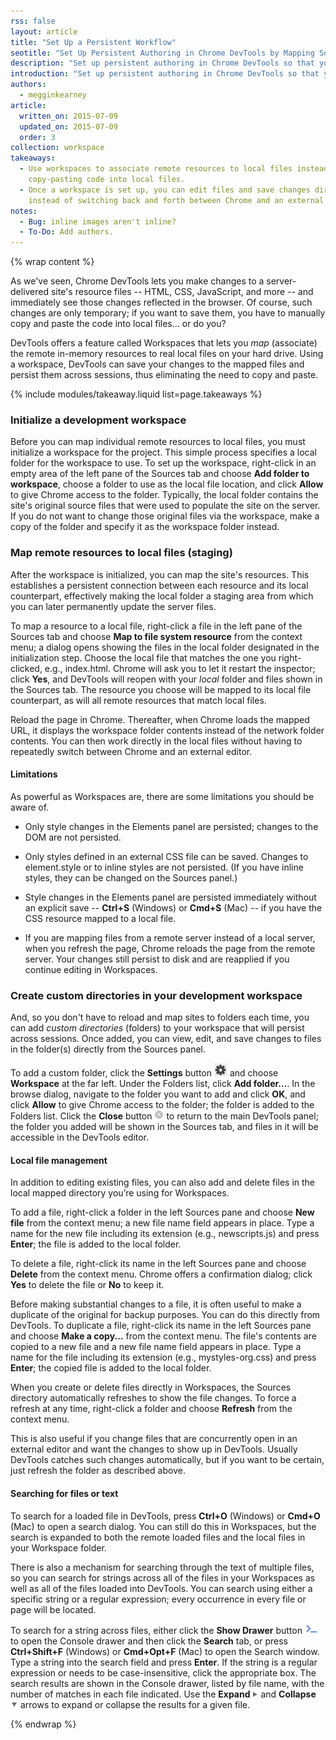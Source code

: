 ```yaml
---
rss: false
layout: article
title: "Set Up a Persistent Workflow"
seotitle: "Set Up Persistent Authoring in Chrome DevTools by Mapping Source Files to Workspaces"
description: "Set up persistent authoring in Chrome DevTools so that you can see your changes immediately and automatically save those changes to disk."
introduction: "Set up persistent authoring in Chrome DevTools so that you can see your changes immediately and automatically save those changes to disk."
authors:
  - megginkearney
article:
  written_on: 2015-07-09
  updated_on: 2015-07-09
  order: 3
collection: workspace
takeaways:
  - Use workspaces to associate remote resources to local files instead of manually
    copy-pasting code into local files.
  - Once a workspace is set up, you can edit files and save changes directly from Chrome, 
    instead of switching back and forth between Chrome and an external editor. 
notes:
  - Bug: inline images aren't inline?
  - To-Do: Add authors.
---
```


{% wrap content %}

As we've seen, Chrome DevTools lets you make changes to a 
server-delivered site's resource files -- HTML, CSS, JavaScript, and more -- and 
immediately see those changes reflected in the browser. Of course, such changes are 
only temporary; if you want to save them, you have to manually copy and paste the 
code into local files… or do you?

DevTools offers a feature called Workspaces that lets you *map* (associate) the 
remote in-memory resources to real local files on your hard drive. Using a 
workspace, DevTools can save your changes to the mapped files and persist them 
across sessions, thus eliminating the need to copy and paste.

{% include modules/takeaway.liquid list=page.takeaways %}

### Initialize a development workspace

Before you can map individual remote resources to local files, you must initialize a workspace for the project. This simple process specifies a local folder for the workspace to use. To set up the workspace, right-click in an empty area of the left pane of the Sources tab and choose **Add folder to workspace**, choose a folder to use as the local file location, and click **Allow** to give Chrome access to the folder. 
Typically, the local folder contains the site's original source files that were used to populate the site on the server. If you do not want to change those original files via the workspace, make a copy of the folder and specify it as the workspace folder instead.

### Map remote resources to local files (staging)

After the workspace is initialized, you can map the site's resources. This establishes a persistent connection between each resource and its local counterpart, effectively making the local folder a staging area from which you can later permanently update the server files.

To map a resource to a local file, right-click a file in the left pane of the Sources tab and choose **Map to file system resource** from the context menu; a dialog opens showing the files in the local folder designated in the initialization step. Choose the local file that matches the one you right-clicked, e.g., index.html. Chrome will ask you to let it restart the inspector; click **Yes**, and DevTools will reopen with your *local* folder and files shown in the Sources tab. The resource you choose will be mapped to its local file counterpart, as will all remote resources that match local files.

Reload the page in Chrome. Thereafter, when Chrome loads the mapped URL, it displays the workspace folder contents instead of the network folder contents. You can then work directly in the local files without having to repeatedly switch between Chrome and an external editor.

#### Limitations

As powerful as Workspaces are, there are some limitations you should be aware of.

* Only style changes in the Elements panel are persisted; changes to the DOM are not persisted.

* Only styles defined in an external CSS file can be saved. Changes to element.style or to inline styles are not persisted. (If you have inline styles, they can be changed on the Sources panel.)

* Style changes in the Elements panel are persisted immediately without an explicit save -- **Ctrl+S** (Windows) or **Cmd+S** (Mac) -- if you have the CSS resource mapped to a local file.

* If you are mapping files from a remote server instead of a local server, when you refresh the page, Chrome reloads the page from the remote server. Your changes still persist to disk and are reapplied if you continue editing in Workspaces.

### Create custom directories in your development workspace

And, so you don't have to reload and map sites to folders each time, you can add *custom directories* (folders) to your workspace that will persist across sessions. Once added, you can view, edit, and save changes to files in the folder(s) directly from the Sources panel.

To add a custom folder, click the **Settings** button ![Settings](imgs/settings_button.png) and choose **Workspace** at the far left. Under the Folders list, click **Add folder…**. In the browse dialog, navigate to the folder you want to add and click **OK**, and click **Allow** to give Chrome access to the folder; the folder is added to the Folders list. Click the **Close** button ![Close](imgs/close_button.png) to return to the main DevTools panel; the folder you added will be shown in the Sources tab, and files in it will be accessible in the DevTools editor. 

#### Local file management

In addition to editing existing files, you can also add and delete files in the local mapped directory you’re using for Workspaces.

To add a file, right-click a folder in the left Sources pane and choose **New file** from the context menu; a new file name field appears in place. Type a name for the new file including its extension (e.g., newscripts.js) and press **Enter**; the file is added to the local folder.

To delete a file, right-click its name in the left Sources pane and choose **Delete** from the context menu. Chrome offers a confirmation dialog; click **Yes** to delete the file or **No** to keep it.

Before making substantial changes to a file, it is often useful to make a duplicate of the original for backup purposes. You can do this directly from DevTools. To duplicate a file, right-click its name in the left Sources pane and choose **Make a copy...** from the context menu. The file's contents are copied to a new file and a new file name field appears in place. Type a name for the file including its extension (e.g., mystyles-org.css) and press **Enter**; the copied file is added to the local folder.

When you create or delete files directly in Workspaces, the Sources directory automatically refreshes to show the file changes. To force a refresh at any time, right-click a folder and choose **Refresh** from the context menu.

This is also useful if you change files that are concurrently open in an external editor and want the changes to show up in DevTools. Usually DevTools catches such changes automatically, but if you want to be certain, just refresh the folder as described above.

#### Searching for files or text

To search for a loaded file in DevTools, press **Ctrl+O** (Windows) or **Cmd+O** (Mac) to open a search dialog. You can still do this in Workspaces, but the search is expanded to both the remote loaded files and the local files in your Workspace folder.

There is also a mechanism for searching through the text of multiple files, so you can search for strings across all of the files in your Workspaces as well as all of the files loaded into DevTools. You can search using either a specific string or a regular expression; every occurrence in every file or page will be located.

To search for a string across files, either click the **Show Drawer** button ![Show drawer](imgs/show_drawer_button.png) to open the Console drawer and then click the **Search** tab, or press **Ctrl+Shift+F** (Windows) or **Cmd+Opt+F** (Mac) to open the Search window. Type a string into the search field and press **Enter**. If the string is a regular expression or needs to be case-insensitive, click the appropriate box. The search results are shown in the Console drawer, listed by file name, with the number of matches in each file indicated. Use the **Expand** ![Expand](imgs/expand_button.png) and **Collapse** ![Collapse](imgs/collapse_button.png) arrows to expand or collapse the results for a given file.

{% endwrap %}

